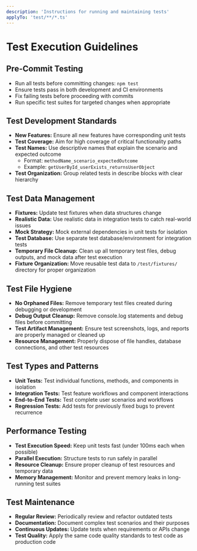 ```yaml
---
description: 'Instructions for running and maintaining tests'
applyTo: 'test/**/*.ts'
---
```


# Test Execution Guidelines

## Pre-Commit Testing

- Run all tests before committing changes: `npm test`
- Ensure tests pass in both development and CI environments
- Fix failing tests before proceeding with commits
- Run specific test suites for targeted changes when appropriate

## Test Development Standards

- **New Features:** Ensure all new features have corresponding unit tests
- **Test Coverage:** Aim for high coverage of critical functionality paths
- **Test Names:** Use descriptive names that explain the scenario and expected outcome
  - Format: `methodName_scenario_expectedOutcome`
  - Example: `getUserById_userExists_returnsUserObject`
- **Test Organization:** Group related tests in describe blocks with clear hierarchy

## Test Data Management

- **Fixtures:** Update test fixtures when data structures change
- **Realistic Data:** Use realistic data in integration tests to catch real-world issues
- **Mock Strategy:** Mock external dependencies in unit tests for isolation
- **Test Database:** Use separate test database/environment for integration tests
- **Temporary File Cleanup:** Clean up all temporary test files, debug outputs, and mock data after test execution
- **Fixture Organization:** Move reusable test data to `/test/fixtures/` directory for proper organization

## Test File Hygiene

- **No Orphaned Files:** Remove temporary test files created during debugging or development
- **Debug Output Cleanup:** Remove console.log statements and debug files before committing
- **Test Artifact Management:** Ensure test screenshots, logs, and reports are properly managed or cleaned up
- **Resource Management:** Properly dispose of file handles, database connections, and other test resources

## Test Types and Patterns

- **Unit Tests:** Test individual functions, methods, and components in isolation
- **Integration Tests:** Test feature workflows and component interactions
- **End-to-End Tests:** Test complete user scenarios and workflows
- **Regression Tests:** Add tests for previously fixed bugs to prevent recurrence

## Performance Testing

- **Test Execution Speed:** Keep unit tests fast (under 100ms each when possible)
- **Parallel Execution:** Structure tests to run safely in parallel
- **Resource Cleanup:** Ensure proper cleanup of test resources and temporary data
- **Memory Management:** Monitor and prevent memory leaks in long-running test suites

## Test Maintenance

- **Regular Review:** Periodically review and refactor outdated tests
- **Documentation:** Document complex test scenarios and their purposes
- **Continuous Updates:** Update tests when requirements or APIs change
- **Test Quality:** Apply the same code quality standards to test code as production code
